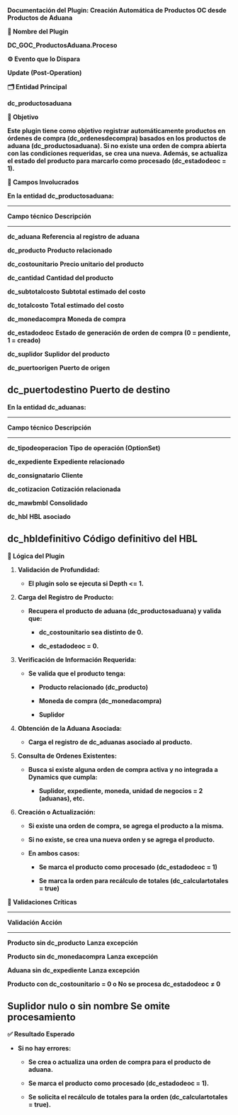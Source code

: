 **Documentación del Plugin: Creación Automática de Productos OC desde
Productos de Aduana**

**🧩 Nombre del Plugin**

**DC_GOC_ProductosAduana.Proceso**

**⚙️ Evento que lo Dispara**

**Update (Post-Operation)**

**🗂️ Entidad Principal**

**dc_productosaduana**

**🎯 Objetivo**

**Este plugin tiene como objetivo registrar automáticamente productos en
órdenes de compra (dc_ordenesdecompra) basados en los productos de
aduana (dc_productosaduana). Si no existe una orden de compra abierta
con las condiciones requeridas, se crea una nueva. Además, se actualiza
el estado del producto para marcarlo como procesado (dc_estadodeoc =
1).**

**🧾 Campos Involucrados**

**En la entidad dc_productosaduana:**

  -----------------------------------------------------------------------------
  **Campo técnico**      **Descripción**
  ---------------------- ------------------------------------------------------
  **dc_aduana**          **Referencia al registro de aduana**

  **dc_producto**        **Producto relacionado**

  **dc_costounitario**   **Precio unitario del producto**

  **dc_cantidad**        **Cantidad del producto**

  **dc_subtotalcosto**   **Subtotal estimado del costo**

  **dc_totalcosto**      **Total estimado del costo**

  **dc_monedacompra**    **Moneda de compra**

  **dc_estadodeoc**      **Estado de generación de orden de compra (0 =
                         pendiente, 1 = creado)**

  **dc_suplidor**        **Suplidor del producto**

  **dc_puertoorigen**    **Puerto de origen**

  **dc_puertodestino**   **Puerto de destino**
  -----------------------------------------------------------------------------

**En la entidad dc_aduanas:**

  -----------------------------------------------------------------------
  **Campo técnico**            **Descripción**
  ---------------------------- ------------------------------------------
  **dc_tipodeoperacion**       **Tipo de operación (OptionSet)**

  **dc_expediente**            **Expediente relacionado**

  **dc_consignatario**         **Cliente**

  **dc_cotizacion**            **Cotización relacionada**

  **dc_mawbmbl**               **Consolidado**

  **dc_hbl**                   **HBL asociado**

  **dc_hbldefinitivo**         **Código definitivo del HBL**
  -----------------------------------------------------------------------

**🔁 Lógica del Plugin**

1.  **Validación de Profundidad:**

    - **El plugin solo se ejecuta si Depth \<= 1.**

2.  **Carga del Registro de Producto:**

    - **Recupera el producto de aduana (dc_productosaduana) y valida
      que:**

      - **dc_costounitario sea distinto de 0.**

      - **dc_estadodeoc = 0.**

3.  **Verificación de Información Requerida:**

    - **Se valida que el producto tenga:**

      - **Producto relacionado (dc_producto)**

      - **Moneda de compra (dc_monedacompra)**

      - **Suplidor**

4.  **Obtención de la Aduana Asociada:**

    - **Carga el registro de dc_aduanas asociado al producto.**

5.  **Consulta de Ordenes Existentes:**

    - **Busca si existe alguna orden de compra activa y no integrada a
      Dynamics que cumpla:**

      - **Suplidor, expediente, moneda, unidad de negocios = 2
        (aduanas), etc.**

6.  **Creación o Actualización:**

    - **Si existe una orden de compra, se agrega el producto a la
      misma.**

    - **Si no existe, se crea una nueva orden y se agrega el producto.**

    - **En ambos casos:**

      - **Se marca el producto como procesado (dc_estadodeoc = 1)**

      - **Se marca la orden para recálculo de totales
        (dc_calculartotales = true)**

**🧪 Validaciones Críticas**

  -----------------------------------------------------------------------
  **Validación**                                   **Acción**
  ------------------------------------------------ ----------------------
  **Producto sin dc_producto**                     **Lanza excepción**

  **Producto sin dc_monedacompra**                 **Lanza excepción**

  **Aduana sin dc_expediente**                     **Lanza excepción**

  **Producto con dc_costounitario = 0 o            **No se procesa**
  dc_estadodeoc ≠ 0**                              

  **Suplidor nulo o sin nombre**                   **Se omite
                                                   procesamiento**
  -----------------------------------------------------------------------

**✅ Resultado Esperado**

- **Si no hay errores:**

  - **Se crea o actualiza una orden de compra para el producto de
    aduana.**

  - **Se marca el producto como procesado (dc_estadodeoc = 1).**

  - **Se solicita el recálculo de totales para la orden
    (dc_calculartotales = true).**
